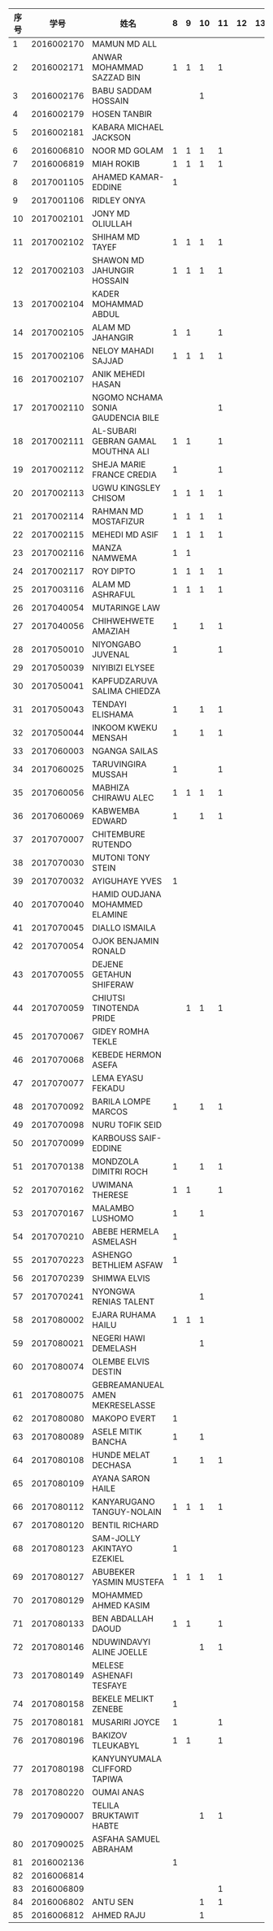 

| 序号 | 学号       | 姓名                               | 8    | 9    | 10   | 11   | 12   | 13   | 14   | 15   | 16   |
| ---- | ---------- | ---------------------------------- | ---- | ---- | ---- | ---- | ---- | ---- | ---- | ---- | ---- |
| 1    | 2016002170 | MAMUN MD ALL                       |      |      |      |      |      |      |      |      |      |
| 2    | 2016002171 | ANWAR MOHAMMAD SAZZAD BIN          | 1    | 1 | 1 | 1 |      |      |      |      |      |
| 3    | 2016002176 | BABU SADDAM HOSSAIN                |      |      | 1 |      |      |      |      |      |      |
| 4    | 2016002179 | HOSEN TANBIR                       |      |      |      |      |      |      |      |      |      |
| 5    | 2016002181 | KABARA MICHAEL JACKSON             |      |      |      |      |      |      |      |      |      |
| 6    | 2016006810 | NOOR MD GOLAM                      | 1    | 1 | 1 | 1 |      |      |      |      |      |
| 7    | 2016006819 | MIAH ROKIB                         | 1    | 1 | 1 | 1 |      |      |      |      |      |
| 8    | 2017001105 | AHAMED KAMAR-EDDINE                | 1 |      |      |      |      |      |      |      |      |
| 9    | 2017001106 | RIDLEY ONYA                        |      |      |      |      |      |      |      |      |      |
| 10   | 2017002101 | JONY MD OLIULLAH                   |      |      |      |      |      |      |      |      |      |
| 11   | 2017002102 | SHIHAM MD TAYEF                    | 1    | 1 | 1 | 1 |      |      |      |      |      |
| 12   | 2017002103 | SHAWON MD JAHUNGIR HOSSAIN         | 1     | 1 | 1 | 1 |      |      |      |      |      |
| 13   | 2017002104 | KADER MOHAMMAD ABDUL               |      |      |      |      |      |      |      |      |      |
| 14   | 2017002105 | ALAM MD JAHANGIR                   | 1     | 1     |      | 1 |      |      |      |      |      |
| 15   | 2017002106 | NELOY MAHADI SAJJAD                | 1    |   1   |   1   | 1 |      |      |      |      |      |
| 16   | 2017002107 | ANIK MEHEDI HASAN                  |      |      |      |      |      |      |      |      |      |
| 17   | 2017002110 | NGOMO NCHAMA SONIA GAUDENCIA BILE  |      |      |      | 1 |      |      |      |      |      |
| 18   | 2017002111 | AL-SUBARI GEBRAN GAMAL MOUTHNA ALI | 1 | 1 |      | 1 |      |      |      |      |      |
| 19   | 2017002112 | SHEJA MARIE FRANCE CREDIA          | 1 |      |      | 1 |      |      |      |      |      |
| 20   | 2017002113 | UGWU KINGSLEY CHISOM               | 1 | 1 | 1 | 1 |      |      |      |      |      |
| 21   | 2017002114 | RAHMAN MD MOSTAFIZUR               | 1    | 1 | 1 | 1 |      |      |      |      |      |
| 22   | 2017002115 | MEHEDI MD ASIF                     | 1    | 1 | 1 | 1 |      |      |      |      |      |
| 23   | 2017002116 | MANZA NAMWEMA                      | 1    | 1 |      |      |      |      |      |      |      |
| 24   | 2017002117 | ROY DIPTO                          | 1    | 1 | 1 | 1 |      |      |      |      |      |
| 25   | 2017003116 | ALAM MD ASHRAFUL                   | 1    |  1    | 1 | 1 |      |      |      |      |      |
| 26   | 2017040054 | MUTARINGE LAW                      |      |      |      |      |      |      |      |      |      |
| 27   | 2017040056 | CHIHWEHWETE AMAZIAH                | 1 |      | 1 | 1 |      |      |      |      |      |
| 28   | 2017050010 | NIYONGABO JUVENAL                  | 1    |      |      | 1 |      |      |      |      |      |
| 29   | 2017050039 | NIYIBIZI ELYSEE                    |      |      |      |      |      |      |      |      |      |
| 30   | 2017050041 | KAPFUDZARUVA SALIMA CHIEDZA        |      |      |      |      |      |      |      |      |      |
| 31   | 2017050043 | TENDAYI ELISHAMA                   | 1 |      | 1 | 1 |      |      |      |      |      |
| 32   | 2017050044 | INKOOM KWEKU MENSAH                | 1 |      | 1 | 1 |      |      |      |      |      |
| 33   | 2017060003 | NGANGA SAILAS                      |      |      |      |      |      |      |      |      |      |
| 34   | 2017060025 | TARUVINGIRA MUSSAH                 | 1 |      |      | 1 |      |      |      |      |      |
| 35   | 2017060056 | MABHIZA CHIRAWU ALEC               | 1    | 1 | 1 | 1 |      |      |      |      |      |
| 36   | 2017060069 | KABWEMBA EDWARD                    | 1 |      | 1 | 1 |      |      |      |      |      |
| 37   | 2017070007 | CHITEMBURE RUTENDO                 |      |      |      |      |      |      |      |      |      |
| 38   | 2017070030 | MUTONI TONY STEIN                  |      |      |      |      |      |      |      |      |      |
| 39   | 2017070032 | AYIGUHAYE YVES                     | 1 |      |      |      |      |      |      |      |      |
| 40   | 2017070040 | HAMID OUDJANA MOHAMMED ELAMINE     |      |      |      |      |      |      |      |      |      |
| 41   | 2017070045 | DIALLO ISMAILA                     |      |      |      |      |      |      |      |      |      |
| 42   | 2017070054 | OJOK BENJAMIN RONALD               |      |      |      |      |      |      |      |      |      |
| 43   | 2017070055 | DEJENE GETAHUN SHIFERAW            |      |      |      |      |      |      |      |      |      |
| 44   | 2017070059 | CHIUTSI TINOTENDA PRIDE            |      | 1     | 1 | 1 |      |      |      |      |      |
| 45   | 2017070067 | GIDEY ROMHA TEKLE                  |      |      |      |      |      |      |      |      |      |
| 46   | 2017070068 | KEBEDE HERMON ASEFA                |      |      |      |      |      |      |      |      |      |
| 47   | 2017070077 | LEMA EYASU FEKADU                  |      |      |      |      |      |      |      |      |      |
| 48   | 2017070092 | BARILA LOMPE MARCOS                | 1 |      | 1 | 1 |      |      |      |      |      |
| 49   | 2017070098 | NURU TOFIK SEID                    |      |      |      |      |      |      |      |      |      |
| 50   | 2017070099 | KARBOUSS SAIF-EDDINE               |      |      |      |      |      |      |      |      |      |
| 51   | 2017070138 | MONDZOLA DIMITRI ROCH              | 1 |      | 1 | 1 |      |      |      |      |      |
| 52   | 2017070162 | UWIMANA THERESE                    | 1 | 1     |      | 1 |      |      |      |      |      |
| 53   | 2017070167 | MALAMBO LUSHOMO                    | 1 |      | 1 |      |      |      |      |      |      |
| 54   | 2017070210 | ABEBE HERMELA ASMELASH             | 1 |      |      |      |      |      |      |      |      |
| 55   | 2017070223 | ASHENGO BETHLIEM ASFAW             | 1 |      |      |      |      |      |      |      |      |
| 56   | 2017070239 | SHIMWA ELVIS                       |      |      |      |      |      |      |      |      |      |
| 57   | 2017070241 | NYONGWA RENIAS TALENT              |      |      | 1 |      |      |      |      |      |      |
| 58   | 2017080002 | EJARA RUHAMA HAILU                 | 1    | 1     | 1 |      |      |      |      |      |      |
| 59   | 2017080021 | NEGERI HAWI DEMELASH               |      |      | 1 |      |      |      |      |      |      |
| 60   | 2017080074 | OLEMBE ELVIS DESTIN                |      |      |      |      |      |      |      |      |      |
| 61   | 2017080075 | GEBREAMANUEAL AMEN MEKRESELASSE    |      |      |      |      |      |      |      |      |      |
| 62   | 2017080080 | MAKOPO EVERT                       | 1 |      |      |      |      |      |      |      |      |
| 63   | 2017080089 | ASELE MITIK BANCHA                 | 1 |      | 1 |      |      |      |      |      |      |
| 64   | 2017080108 | HUNDE MELAT DECHASA                | 1 |      | 1 | 1 |      |      |      |      |      |
| 65   | 2017080109 | AYANA SARON HAILE                  |      |      |      |      |      |      |      |      |      |
| 66   | 2017080112 | KANYARUGANO TANGUY-NOLAIN          | 1 | 1     | 1 | 1 |      |      |      |      |      |
| 67   | 2017080120 | BENTIL RICHARD                     |      |      |      |      |      |      |      |      |      |
| 68   | 2017080123 | SAM-JOLLY AKINTAYO EZEKIEL         | 1 |      |      |      |      |      |      |      |      |
| 69   | 2017080127 | ABUBEKER YASMIN MUSTEFA            | 1    | 1 | 1 | 1 |      |      |      |      |      |
| 70   | 2017080129 | MOHAMMED AHMED KASIM               |      |      |      |      |      |      |      |      |      |
| 71   | 2017080133 | BEN ABDALLAH DAOUD                 | 1 |  1    |      | 1 |      |      |      |      |      |
| 72   | 2017080146 | NDUWINDAVYI ALINE JOELLE           |      |      | 1 | 1 |      |      |      |      |      |
| 73   | 2017080149 | MELESE ASHENAFI TESFAYE            |      |      |      |      |      |      |      |      |      |
| 74   | 2017080158 | BEKELE MELIKT ZENEBE               | 1 |      |      |      |      |      |      |      |      |
| 75   | 2017080181 | MUSARIRI JOYCE                     | 1 |      |      | 1 |      |      |      |      |      |
| 76   | 2017080196 | BAKIZOV TLEUKABYL                  | 1    | 1 |      | 1 |      |      |      |      |      |
| 77   | 2017080198 | KANYUNYUMALA CLIFFORD TAPIWA       |      |      |      |      |      |      |      |      |      |
| 78   | 2017080220 | OUMAI ANAS                         |      |      |      |      |      |      |      |      |      |
| 79   | 2017090007 | TELILA BRUKTAWIT HABTE             |      |      | 1 | 1 |      |      |      |      |      |
| 80   | 2017090025 | ASFAHA SAMUEL ABRAHAM              |      |      |      |      |      |      |      |      |      |
| 81 | 2016002136 |  | 1 | | | | | | | | |
| 82 | 2016006814 |  |  | | | | | | | | |
| 83 | 2016006809 |                                    |      |      |      | 1 | | | | | |
| 84 | 2016006802 | ANTU SEN | |  | 1 | 1 | | | | | |
| 85 | 2016006812 | AHMED RAJU | |  | 1 | | | | | | |
